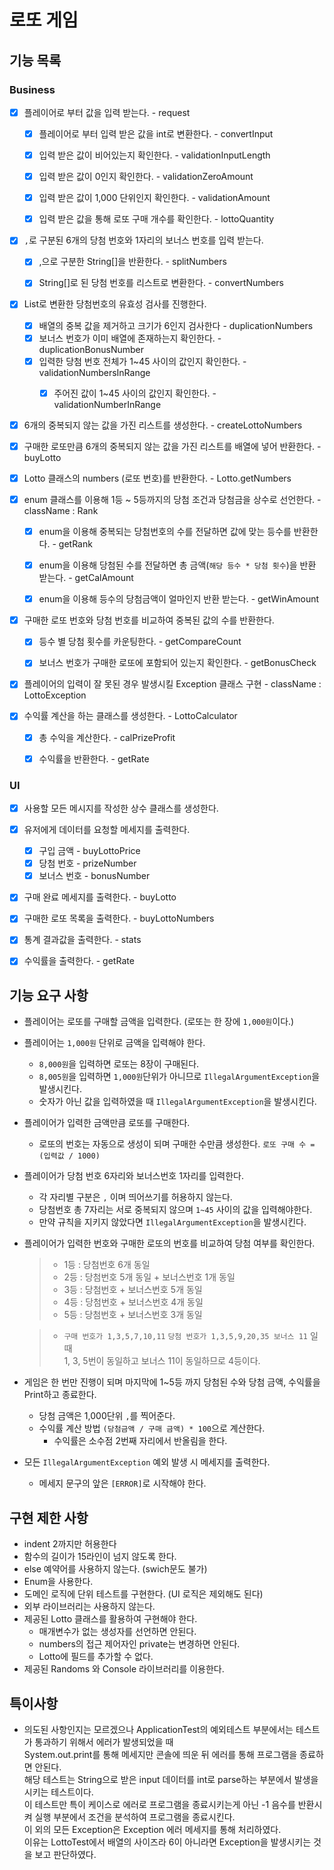 # 로또 게임

## 기능 목록

### Business

- [X] 플레이어로 부터 값을 입력 받는다. - request
    - [X] 플레이어로 부터 입력 받은 값을 int로 변환한다. - convertInput
    - [X] 입력 받은 값이 비어있는지 확인한다. - validationInputLength
    - [X] 입력 받은 값이 0인지 확인한다. - validationZeroAmount
    - [X] 입력 받은 값이 1,000 단위인지 확인한다. - validationAmount
    - [X] 입력 받은 값을 통해 로또 구매 개수를 확인한다. - lottoQuantity    

    
- [X] `,`로 구분된 6개의 당첨 번호와 1자리의 보너스 번호를 입력 받는다.
  - [X] ,으로 구분한 String[]을 반환한다.  - splitNumbers
  - [X] String[]로 된 당첨 번호를 리스트로 변환한다. - convertNumbers
  

- [X] List로 변환한 당첨번호의 유효성 검사를 진행한다.
  - [X] 배열의 중복 값을 제거하고 크기가 6인지 검사한다 - duplicationNumbers
  - [X] 보너스 번호가 이미 배열에 존재하는지 확인한다. - duplicationBonusNumber
  - [X] 입력한 당첨 번호 전체가 1~45 사이의 값인지 확인한다. - validationNumbersInRange
    - [X] 주어진 값이 1~45 사이의 값인지 확인한다. - validationNumberInRange


- [X] 6개의 중복되지 않는 값을 가진 리스트를 생성한다. - createLottoNumbers
- [X] 구매한 로또만큼 6개의 중복되지 않는 값을 가진 리스트를 배열에 넣어 반환한다. - buyLotto
- [X] Lotto 클래스의 numbers (로또 번호)를 반환한다. - Lotto.getNumbers


- [X] enum 클래스를 이용해 1등 ~ 5등까지의 당첨 조건과 당첨금을 상수로 선언한다. - className : Rank
    - [X] enum을 이용해 중복되는 당첨번호의 수를 전달하면 값에 맞는 등수를 반환한다. - getRank
    - [X] enum을 이용해 당첨된 수를 전달하면 총 금액(`해당 등수 * 당첨 횟수`)을 반환 받는다. - getCalAmount
    - [X] enum을 이용해 등수의 당첨금액이 얼마인지 반환 받는다. - getWinAmount


- [X] 구매한 로또 번호와 당첨 번호를 비교하여 중복된 값의 수를 반환한다.
    - [X] 등수 별 당첨 횟수를 카운팅한다. - getCompareCount
    - [X] 보너스 번호가 구매한 로또에 포함되어 있는지 확인한다. - getBonusCheck


- [X] 플레이어의 입력이 잘 못된 경우 발생시킬 Exception 클래스 구현 - className : LottoException

- [X] 수익률 계산을 하는 클래스를 생성한다. - LottoCalculator
  - [X] 총 수익을 계산한다. - calPrizeProfit
  - [X] 수익률을 반환한다. - getRate


### UI
- [X] 사용할 모든 메시지를 작성한 상수 클래스를 생성한다.

- [X] 유저에게 데이터를 요청할 메세지를 출력한다. 
    - [X] 구입 금액 - buyLottoPrice
    - [X] 당첨 번호 - prizeNumber
    - [X] 보너스 번호 - bonusNumber

- [X] 구매 완료 메세지를 출력한다. - buyLotto
- [X] 구매한 로또 목록을 출력한다. - buyLottoNumbers
- [X] 통계 결과값을 출력한다. - stats
- [X] 수익률을 출력한다. - getRate

## 기능 요구 사항

- 플레이어는 로또를 구매할 금액을 입력한다. (로또는 한 장에 `1,000원`이다.)


- 플레이어는 `1,000원` 단위로 금액을 입력해야 한다.
    - `8,000원`을 입력하면 로또는 8장이 구매된다.
    - `8,005원`을 입력하면 `1,000원`단위가 아니므로 `IllegalArgumentException`을 발생시킨다.
    - 숫자가 아닌 값을 입력하였을 때 `IllegalArgumentException`을 발생시킨다.


- 플레이어가 입력한 금액만큼 로또를 구매한다.
    - 로또의 번호는 자동으로 생성이 되며 구매한 수만큼 생성한다. `로또 구매 수 = (입력값 / 1000)`


- 플레이어가 당첨 번호 6자리와 보너스번호 1자리를 입력한다.
    - 각 자리별 구분은 `,` 이며 띄어쓰기를 허용하지 않는다.
    - 당첨번호 총 7자리는 서로 중복되지 않으며 `1~45` 사이의 값을 입력해야한다.
    - 만약 규칙을 지키지 않았다면 `IllegalArgumentException`을 발생시킨다.


- 플레이어가 입력한 번호와 구매한 로또의 번호를 비교하여 당첨 여부를 확인한다.
  > - 1등 : 당첨번호 6개 동일
  >- 2등 : 당첨번호 5개 동일 + 보너스번호 1개 동일
  >- 3등 : 당첨번호 + 보너스번호 5개 동일
  >- 4등 : 당첨번호 + 보너스번호 4개 동일
  >- 5등 : 당첨번호 + 보너스번호 3개 동일

  > - `구매 번호가 1,3,5,7,10,11` `당첨 번호가 1,3,5,9,20,35 보너스 11` 일 때  
      1, 3, 5번이 동일하고 보너스 11이 동일하므로 4등이다.


- 게임은 한 번만 진행이 되며 마지막에 1~5등 까지 당첨된 수와 당첨 금액, 수익률을 Print하고 종료한다.
    - 당첨 금액은 1,000단위 `,`를 찍어준다.
    - 수익률 계산 방법 `(당첨금액 / 구매 금액) * 100`으로 계산한다.
        - 수익률은 소수점 2번째 자리에서 반올림을 한다.


- 모든 `IllegalArgumentException` 예외 발생 시 메세지를 출력한다.
    - 메세지 문구의 앞은 `[ERROR]`로 시작해야 한다.

## 구현 제한 사항

- indent 2까지만 허용한다
- 함수의 길이가 15라인이 넘지 않도록 한다.
- else 예약어를 사용하지 않는다. (swich문도 불가)
- Enum을 사용한다.
- 도메인 로직에 단위 테스트를 구현한다. (UI 로직은 제외해도 된다)
- 외부 라이브러리는 사용하지 않는다.
- 제공된 Lotto 클래스를 활용하여 구현해야 한다.
    - 매개변수가 없는 생성자를 선언하면 안된다.
    - numbers의 접근 제어자인 private는 변경하면 안된다.
    - Lotto에 필드를 추가할 수 없다.
- 제공된 Randoms 와 Console 라이브러리를 이용한다.


## 특이사항
- 의도된 사항인지는 모르겠으나 ApplicationTest의 예외테스트 부분에서는 테스트가 통과하기 위해서 에러가 발생되었을 때   
System.out.print를 통해 메세지만 콘솔에 띄운 뒤 에러를 통해 프로그램을 종료하면 안된다.  
해당 테스트는 String으로 받은 input 데이터를 int로 parse하는 부분에서 발생을 시키는 테스트이다.  
이 테스트만 특이 케이스로 에러로 프로그램을 종료시키는게 아닌 -1 음수를 반환시켜 실행 부분에서 조건을 분석하여 프로그램을 종료시킨다.  
이 외의 모든 Exception은 Exception 에러 메세지를 통해 처리하였다.   
이유는 LottoTest에서 배열의 사이즈라 6이 아니라면 Exception을 발생시키는 것을 보고 판단하였다.